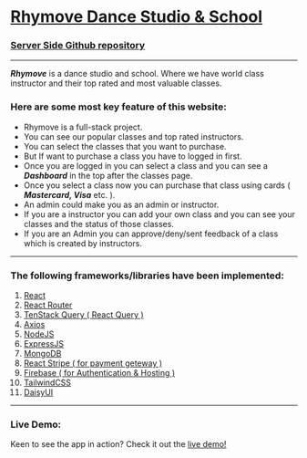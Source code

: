 # [Rhymove Dance Studio & School](https://rhymove-2023.web.app)

### [Server Side Github repository](https://github.com/sumon-chandra/rhymove-server)
----
***Rhymove*** is a dance studio and school. Where we have world class instructor and their top rated and most valuable classes. 

### Here are some most key feature of this website:
- Rhymove is a full-stack project.
- You can see our popular classes and top rated instructors.
- You can select the classes that you want to purchase. 
- But If want to purchase a class you have to logged in first.
- Once you are logged in you can select a class and you can see a ***Dashboard*** in the top after the classes page.
- Once you select a class now you can purchase that class using cards ( ***Mastercard, Visa*** etc. ).
- An admin could make you as an admin or instructor.
- If you are a instructor you can add your own class and you can see your classes and the status of those classes.
- If you are an Admin you can approve/deny/sent feedback of a class which is created by instructors.

-------
### The following frameworks/libraries have been implemented:
1. [React](https://react.dev/)
2. [React Router](https://reactrouter.com/en/main)
3. [TenStack Query ( React Query )](https://tanstack.com/query/v3/)
4. [Axios](https://axios-http.com/docs/intro)
5. [NodeJS](https://nodejs.org/en)
6. [ExpressJS](https://expressjs.com/)
7. [MongoDB](https://www.mongodb.com/)
8. [React Stripe ( for payment geteway )](https://www.npmjs.com/package/@stripe/react-stripe-js)
9. [Firebase ( for Authentication & Hosting )](https://firebase.google.com/)
10. [TailwindCSS](https://tailwindcss.com/)
11. [DaisyUI](https://daisyui.com/)

-----------
### Live Demo: 
Keen to see the app in action? Check it out the [live demo!](https://rhymove-2023.web.app)
